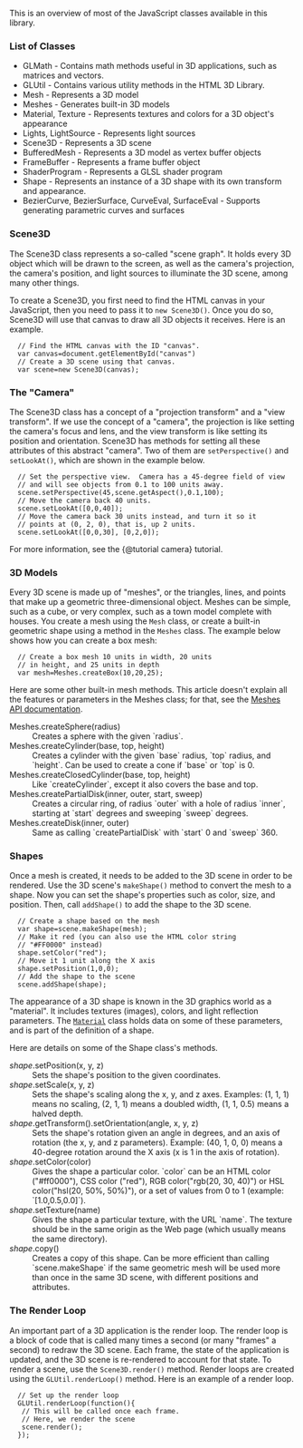 This is an overview of most of the JavaScript classes available in this library.

### List of Classes

* GLMath - Contains math methods useful in 3D applications, such as matrices and vectors.
* GLUtil - Contains various utility methods in the HTML 3D Library.
* Mesh - Represents a 3D model
* Meshes - Generates built-in 3D models
* Material, Texture - Represents textures and colors for a 3D object&#39;s appearance
* Lights, LightSource - Represents light sources
* Scene3D - Represents a 3D scene
* BufferedMesh - Represents a 3D model as vertex buffer objects
* FrameBuffer - Represents a frame buffer object
* ShaderProgram - Represents a GLSL shader program
* Shape - Represents an instance of a 3D shape with its own transform and appearance.
* BezierCurve, BezierSurface, CurveEval, SurfaceEval - Supports generating parametric curves and surfaces

### Scene3D

The Scene3D class represents a so-called "scene graph". It holds every 3D object which will be drawn to the screen, as well as the camera's projection, the camera's position, and light sources to illuminate the 3D scene, among many other things.

To create a Scene3D, you first need to find the HTML canvas in your JavaScript, then you need to pass it to `new Scene3D()`. Once you do so, Scene3D will use that canvas to draw all 3D objects it receives. Here is an example.

```
  // Find the HTML canvas with the ID "canvas".
  var canvas=document.getElementById("canvas")
  // Create a 3D scene using that canvas.
  var scene=new Scene3D(canvas);
```

### The "Camera"

The Scene3D class has a concept of a "projection transform" and a "view transform". If we use the concept of a "camera", the projection is like setting the camera's focus and lens, and the view transform is like setting its position and orientation. Scene3D has methods for setting all these attributes of this abstract "camera". Two of them are `setPerspective()` and `setLookAt()`, which are shown in the example below.

```
  // Set the perspective view.  Camera has a 45-degree field of view
  // and will see objects from 0.1 to 100 units away.
  scene.setPerspective(45,scene.getAspect(),0.1,100);
  // Move the camera back 40 units.
  scene.setLookAt([0,0,40]);
  // Move the camera back 30 units instead, and turn it so it
  // points at (0, 2, 0), that is, up 2 units.
  scene.setLookAt([0,0,30], [0,2,0]);
```

For more information, see the {@tutorial camera} tutorial.

### 3D Models

Every 3D scene is made up of "meshes", or the triangles, lines, and points that make up a geometric three-dimensional object. Meshes can be simple, such as a cube, or very complex, such as a town model complete with houses. You create a mesh using the `Mesh` class, or create a built-in geometric shape using a method in the `Meshes` class. The example below shows how you can create a box mesh:

```
  // Create a box mesh 10 units in width, 20 units
  // in height, and 25 units in depth
  var mesh=Meshes.createBox(10,20,25);
```

Here are some other built-in mesh methods. This article doesn't explain all the features or parameters in the Meshes class; for that, see the <a href="http://peteroupc.github.io/html3dutil/glutil.Meshes.html">Meshes API documentation</a>.

<dl>
	<dt>Meshes.createSphere(radius)</dt>
	<dd>Creates a sphere with the given `radius`.</dd>
	<dt>Meshes.createCylinder(base, top, height)</dt>
	<dd>Creates a cylinder with the given `base` radius, `top` radius, and `height`. Can be used to create a cone if `base` or `top` is 0.</dd>
	<dt>Meshes.createClosedCylinder(base, top, height)</dt>
	<dd>Like `createCylinder`, except it also covers the base and top.</dd>
	<dt>Meshes.createPartialDisk(inner, outer, start, sweep)</dt>
	<dd>Creates a circular ring, of radius `outer` with a hole of radius
  `inner`, starting at `start` degrees and
  sweeping `sweep` degrees.</dd>
  <dt>Meshes.createDisk(inner, outer)</dt>
	<dd>Same as calling `createPartialDisk` with `start` 0 and
  `sweep` 360.</dd>
</dl>

### Shapes

Once a mesh is created, it needs to be added to the 3D scene in order to be rendered. Use the 3D scene's `makeShape()` method to convert the mesh to a shape. Now you can set the shape's properties such as color, size, and position. Then, call `addShape()` to add the shape to the 3D scene.

```
  // Create a shape based on the mesh
  var shape=scene.makeShape(mesh);
  // Make it red (you can also use the HTML color string
  // "#FF0000" instead)
  shape.setColor("red");
  // Move it 1 unit along the X axis
  shape.setPosition(1,0,0);
  // Add the shape to the scene
  scene.addShape(shape);
```

The appearance of a 3D shape is known in the 3D graphics world as a "material". It includes textures (images), colors, and light reflection parameters. The <a href="http://peteroupc.github.io/html3dutil/glutil.Material.html">`Material`</a> class holds data on some of these parameters, and is part of the definition of a shape.

Here are details on some of the Shape class's methods.

<dl>
	<dt><i>shape</i>.setPosition(x, y, z)</dt>
	<dd>Sets the shape's position to the given coordinates.</dd>
	<dt><i>shape</i>.setScale(x, y, z)</dt>
	<dd>Sets the shape's scaling along the x, y, and z axes. Examples: (1, 1, 1) means
  no scaling, (2, 1, 1) means a doubled width, (1, 1, 0.5) means a halved depth.</dt>
	<dt><i>shape</i>.getTransform().setOrientation(angle, x, y, z)</dd>
	<dd>Sets the shape's rotation given an angle in degrees, and an axis of rotation (the x, y, and z parameters).
  Example: (40, 1, 0, 0) means a 40-degree rotation around the X axis (x is 1 in the axis of rotation).</dd>
	<dt><i>shape</i>.setColor(color)</dt>
	<dd>Gives the shape a particular color.  `color` can be an HTML color ("#ff0000"),
  CSS color ("red"), RGB color("rgb(20, 30, 40)") or HSL color("hsl(20, 50%, 50%)"), or a set
  of values from 0 to 1 (example: `[1.0,0.5,0.0]`).</dd>
  <dt><i>shape</i>.setTexture(name)</dt>
	<dd>Gives the shape a particular texture, with the URL `name`.
  The texture should be in the same origin as the Web page (which usually means the same directory).</dd>
	<dt><i>shape</i>.copy()</dt>
	<dd>Creates a copy of this shape.  Can be more efficient than calling `scene.makeShape`
  if the same geometric mesh will be used more than once in the same 3D scene,
  with different positions and attributes.</dd>
</dl>

### The Render Loop

An important part of a 3D application is the render loop. The render loop is a block of code that is called many times a second (or many "frames" a second) to redraw the 3D scene. Each frame, the state of the application is updated, and the 3D scene is re-rendered to account for that state. To render a scene, use the `Scene3D.render()` method. Render loops are created using the `GLUtil.renderLoop()` method. Here is an example of a render loop.

```
  // Set up the render loop
  GLUtil.renderLoop(function(){
   // This will be called once each frame.
   // Here, we render the scene
   scene.render();
  });
```
